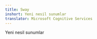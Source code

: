 ```yaml
---
title: Sway
inshort: Yeni nesil sunumlar
translator: Microsoft Cognitive Services
---
```


Yeni nesil sunumlar


